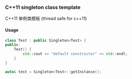 ### C++11 singleton class template

C++11 单例类模板 (thread safe for c++11)



#### Usage

```c++
class Test : public Singleton<Test> {
public:
	Test() {
		std::cout << "default constructor" << std::endl;
	}
}

auto& test = Singleton<Test>::getInstance();
```
